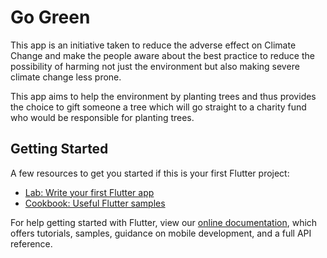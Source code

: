 # Go Green

This app is an initiative taken to reduce the adverse effect on Climate Change and make the people aware about the best practice to reduce the possibility of harming not just the environment but also making severe climate change less prone.

This app aims to help the environment by planting trees and thus provides the choice to gift someone a tree which will go straight to a charity fund who would be responsible for planting trees.

## Getting Started

A few resources to get you started if this is your first Flutter project:

- [Lab: Write your first Flutter app](https://flutter.dev/docs/get-started/codelab)
- [Cookbook: Useful Flutter samples](https://flutter.dev/docs/cookbook)

For help getting started with Flutter, view our
[online documentation](https://flutter.dev/docs), which offers tutorials,
samples, guidance on mobile development, and a full API reference.

